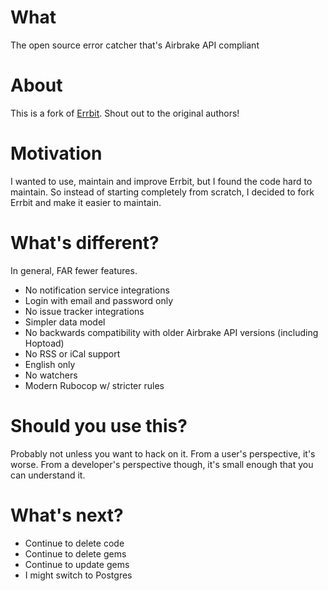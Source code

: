 # What

The open source error catcher that's Airbrake API compliant

# About

This is a fork of [Errbit](https://github.com/airbrake/errbit). Shout out to the original authors!

# Motivation

I wanted to use, maintain and improve Errbit, but I found the code hard to maintain. So instead of starting completely from scratch, I decided to fork Errbit and make it easier to maintain.

# What's different?

In general, FAR fewer features.

- No notification service integrations
- Login with email and password only
- No issue tracker integrations
- Simpler data model
- No backwards compatibility with older Airbrake API versions (including Hoptoad)
- No RSS or iCal support
- English only
- No watchers
- Modern Rubocop w/ stricter rules

# Should you use this?

Probably not unless you want to hack on it. From a user's perspective, it's worse. From a developer's perspective though, it's small enough that you can understand it.

# What's next?

- Continue to delete code
- Continue to delete gems
- Continue to update gems
- I might switch to Postgres
